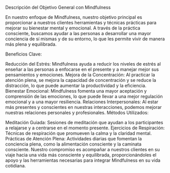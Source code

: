 Descripción del Objetivo General con Mindfulness

En nuestro enfoque de Mindfulness, nuestro objetivo principal es proporcionar a nuestros clientes herramientas y técnicas prácticas para mejorar su bienestar mental y emocional. A través de la práctica consciente, buscamos ayudar a las personas a desarrollar una mayor conciencia de sí mismas y de su entorno, lo que les permite vivir de manera más plena y equilibrada.

Beneficios Clave:

Reducción del Estrés: Mindfulness ayuda a reducir los niveles de estrés al enseñar a las personas a enfocarse en el presente y a manejar mejor sus pensamientos y emociones.
Mejora de la Concentración: Al practicar la atención plena, se mejora la capacidad de concentración y se reduce la distracción, lo que puede aumentar la productividad y la eficiencia.
Bienestar Emocional: Mindfulness fomenta una mayor aceptación y comprensión de las emociones, lo que puede llevar a una mejor regulación emocional y a una mayor resiliencia.
Relaciones Interpersonales: Al estar más presentes y conscientes en nuestras interacciones, podemos mejorar nuestras relaciones personales y profesionales.
Métodos Utilizados:

Meditación Guiada: Sesiones de meditación que ayudan a los participantes a relajarse y a centrarse en el momento presente.
Ejercicios de Respiración: Técnicas de respiración que promueven la calma y la claridad mental.
Prácticas de Atención Plena: Actividades diarias que fomentan la conciencia plena, como la alimentación consciente y la caminata consciente.
Nuestro compromiso es acompañar a nuestros clientes en su viaje hacia una vida más consciente y equilibrada, proporcionándoles el apoyo y las herramientas necesarias para integrar Mindfulness en su vida cotidiana.


